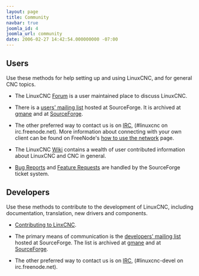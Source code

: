```yaml
---
layout: page
title: Community
navbar: true
joomla_id: 4
joomla_url: community
date: 2006-02-27 14:42:54.000000000 -07:00
---
```


## Users

Use these methods for help setting up and using LinuxCNC, and for general
CNC topics.

* The LinuxCNC [Forum](https://forum.linuxcnc.org/) is a user maintained
  place to discuss LinuxCNC.

* There is a [users' mailing
  list](http://lists.sourceforge.net/lists/listinfo/emc-users)
  hosted at SourceForge.  It is archived at
  [gmane](http://news.gmane.org/gmane.linux.distributions.emc.user)
  and at [SourceForge](https://sourceforge.net/p/emc/mailman/emc-users/).

* The other preferred way to contact us is on
  [IRC](http://webchat.freenode.net/?channels=%23linuxcnc),
  (#linuxcnc on irc.freenode.net).  More information about connecting
  with your own client can be found on FreeNode's [how to use the
  network](http://freenode.net/using_the_network.shtml) page.

* The LinuxCNC [Wiki](http://wiki.linuxcnc.org/cgi-bin/emcinfo.pl)
  contains a wealth of user contributed information about LinuxCNC and
  CNC in general.

* [Bug Reports](http://sourceforge.net/p/emc/bugs/) and [Feature
  Requests](http://sourceforge.net/p/emc/feature-requests/) are handled
  by the SourceForge ticket system.


## Developers

Use these methods to contribute to the development of LinuxCNC, including
documentation, translation, new drivers and components.

* [Contributing to
LinxCNC](/docs/html/code/Contributing-to-LinuxCNC.html).

* The primary means of communication is the [developers' mailing
  list](http://lists.sourceforge.net/lists/listinfo/emc-developers)
  hosted at SourceForge.  The list is archived at
  [gmane](http://news.gmane.org/gmane.linux.distributions.emc.devel) and
  at [SourceForge](https://sourceforge.net/p/emc/mailman/emc-developers/).

* The other preferred way to contact us is on
  [IRC](http://webchat.freenode.net/?channels=%23linuxcnc-devel),
  (#linuxcnc-devel on irc.freenode.net).


